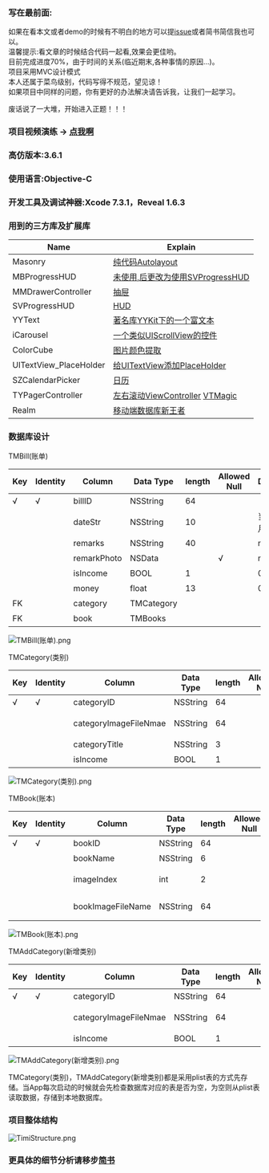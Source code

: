 ### 写在最前面:

如果在看本文或者demo的时候有不明白的地方可以提[issue](https://github.com/CYBoys/Timi/issues/new)或者简书简信我也可以。</br>
温馨提示:看文章的时候结合代码一起看,效果会更佳哟。</br>
目前完成进度70%，由于时间的关系(临近期末,各种事情的原因...)。</br>
项目采用MVC设计模式</br>
本人还属于菜鸟级别，代码写得不规范，望见谅！</br>
如果项目中同样的问题，你有更好的办法解决请告诉我，让我们一起学习。</br>

废话说了一大堆，开始进入正题！！！

### 项目视频演练 -> [点我啊](http://v.qq.com/page/k/0/l/k0310yxbx0l.html)

### 高仿版本:3.6.1

### 使用语言:Objective-C

### 开发工具及调试神器:Xcode 7.3.1，Reveal 1.6.3

### 用到的三方库及扩展库 					


Name | Explain
--------- | -------------
Masonry | [纯代码Autolayout](https://github.com/SnapKit/Masonry)
MBProgressHUD | [未使用,后更改为使用SVProgressHUD](https://github.com/jdg/MBProgressHUD)
MMDrawerController | [抽屉](https://github.com/mutualmobile/MMDrawerController)
SVProgressHUD | [HUD](https://github.com/SVProgressHUD/SVProgressHUD)
YYText | [著名库YYKit下的一个富文本](https://github.com/ibireme/YYText)
iCarousel | [一个类似UIScrollView的控件](https://github.com/nicklockwood/iCarousel)
ColorCube | [图片颜色提取](https://github.com/pixelogik/ColorCube)
UITextView_PlaceHolder | [给UITextView添加PlaceHolder](https://github.com/devxoul/UITextView-Placeholder)
SZCalendarPicker | [日历](https://github.com/StephenZhuang/SZCalendarPicker)
TYPagerController | [左右滚动ViewController](https://github.com/12207480/TYPagerController)  [VTMagic](VTMagic)
Realm | [移动端数据库新王者](https://realm.io/cn/docs/objc/latest/#section) 


### 数据库设计

TMBill(账单)

Key | Identity | Column | Data Type | length | Allowed Null | Default | Description 
--------- | ------------- | --------- | ------------- | --------- | ------------- | --------- | ------------- 
√ | √ |billID |NSString |64 | | |主键
  | |  |dateStr|NSString |10 | | 当前年月日 |时间 
  |  | |remarks|NSString |40 | |nil | 备注 
  |   ||remarkPhoto |NSData | |√ |nil |图片备注 
  |   ||isIncome |BOOL |1 | |0 |类型(收支)
  |  ||money |float |13 | |0 |金额 
FK | |category |TMCategory | | | |类别
FK | |book |TMBooks | | | |账本 


![TMBill(账单).png](http://upload-images.jianshu.io/upload_images/959078-853d783b9c189b58.png?imageMogr2/auto-orient/strip%7CimageView2/2/w/1240)

TMCategory(类别)

Key | Identity | Column | Data Type | length | Allowed Null | Default | Description 
--------- | ------------- | --------- | ------------- | --------- | ------------- | --------- | ------------- 
√ | √ |categoryID |NSString |64 | | |主键
  |  | |categoryImageFileNmae |NSString |64 ||  |类别icon文件名
 | ||categoryTitle |NSString |3 ||  | 类别标题 
 |  ||isIncome |BOOL |1 | | |类型(收支)
 
 ![TMCategory(类别).png](http://upload-images.jianshu.io/upload_images/959078-eb1a791ce022a422.png?imageMogr2/auto-orient/strip%7CimageView2/2/w/1240)

 
TMBook(账本)

Key | Identity | Column | Data Type | length | Allowed Null | Default | Description 
--------- | ------------- | --------- | ------------- | --------- | ------------- | --------- | ------------- 
√ | √ |bookID |NSString |64 | | |主键
|| |bookName |NSString |6 | ||账本标题
 | ||imageIndex |int |2 | || 账本对应icon下标
 |  ||bookImageFileName |NSString |64 || |类别icon文件名
 
 ![TMBook(账本).png](http://upload-images.jianshu.io/upload_images/959078-21309f82d3353baf.png?imageMogr2/auto-orient/strip%7CimageView2/2/w/1240)
 
 TMAddCategory(新增类别)
 
 Key | Identity | Column | Data Type | length | Allowed Null | Default | Description 
--------- | ------------- | --------- | ------------- | --------- | ------------- | --------- | ------------- 
√ | √ |categoryID |NSString |64 | | |主键
  || |categoryImageFileNmae |NSString |64 || |类别icon文件名
 |  ||isIncome |BOOL |1 | | |类型(收支)

![TMAddCategory(新增类别).png](http://upload-images.jianshu.io/upload_images/959078-3e24d45c96f1a226.png?imageMogr2/auto-orient/strip%7CimageView2/2/w/1240)

TMCategory(类别)，TMAddCategory(新增类别)都是采用plist表的方式先存储。当App每次启动的时候就会先检查数据库对应的表是否为空，为空则从plist表读取数据，存储到本地数据库。

### 项目整体结构


![TimiStructure.png](http://upload-images.jianshu.io/upload_images/959078-5bf4eb18f7c839c9.png?imageMogr2/auto-orient/strip%7CimageView2/2/w/1240)


### 更具体的细节分析请移步[简书](http://www.jianshu.com/p/d3dbf8dba11a)